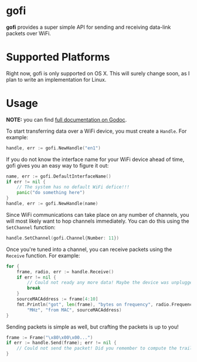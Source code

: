 # gofi

**gofi** provides a super simple API for sending and receiving data-link packets over WiFi.

# Supported Platforms

Right now, gofi is only supported on OS X. This will surely change soon, as I plan to write an implementation for Linux.

# Usage

**NOTE:** you can find [full documentation on Godoc](http://godoc.org/github.com/unixpickle/gofi).

To start transferring data over a WiFi device, you must create a `Handle`. For example:

```go
handle, err := gofi.NewHandle("en1")
```

If you do not know the interface name for your WiFi device ahead of time, gofi gives you an easy way to figure it out:

```go
name, err := gofi.DefaultInterfaceName()
if err != nil {
    // The system has no default WiFi defice!!!
    panic("do something here")
}
handle, err := gofi.NewHandle(name)
```

Since WiFi communications can take place on any number of channels, you will most likely want to hop channels immediately. You can do this using the `SetChannel` function:

```go
handle.SetChannel(gofi.Channel{Number: 11})
```

Once you're tuned into a channel, you can receive packets using the `Receive` function. For example:

```go
for {
	frame, radio, err := handle.Receive()
	if err != nil {
        // Could not ready any more data! Maybe the device was unplugged.
		break
	}
	sourceMACAddress := frame[4:10]
	fmt.Println("got", len(frame), "bytes on frequency", radio.Frequency,
        "MHz", "from MAC", sourceMACAddress)
}
```

Sending packets is simple as well, but crafting the packets is up to you!

```go
frame := Frame("\x80\x00\x00...")
if err := handle.Send(frame); err != nil {
    // Could not send the packet! Did you remember to compute the trailing checksum?
}
```
